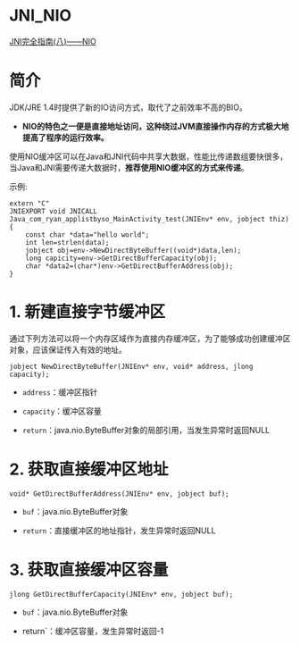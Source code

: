 # JNI_NIO

[JNI完全指南(八)——NIO](https://www.zybuluo.com/cxm-2016/note/566620)

# 简介

JDK/JRE 1.4时提供了新的IO访问方式，取代了之前效率不高的BIO。

- **NIO的特色之一便是直接地址访问，这种绕过JVM直接操作内存的方式极大地提高了程序的运行效率。**


使用NIO缓冲区可以在Java和JNI代码中共享大数据，性能比传递数组要快很多，当Java和JNI需要传递大数据时，**推荐使用NIO缓冲区的方式来传递**。



示例:

	extern "C"
	JNIEXPORT void JNICALL
	Java_com_ryan_applistbyso_MainActivity_test(JNIEnv* env, jobject thiz) {
	    const char *data="hello world";
	    int len=strlen(data);
	    jobject obj=env->NewDirectByteBuffer((void*)data,len);
	    long capicity=env->GetDirectBufferCapacity(obj);
	    char *data2=(char*)env->GetDirectBufferAddress(obj);
	}



# 1. 新建直接字节缓冲区

通过下列方法可以将一个内存区域作为直接内存缓冲区，为了能够成功创建缓冲区对象，应该保证传入有效的地址。

	jobject NewDirectByteBuffer(JNIEnv* env, void* address, jlong capacity);

- `address`：缓冲区指针

- `capacity`：缓冲区容量

- `return`：java.nio.ByteBuffer对象的局部引用，当发生异常时返回NULL


# 2. 获取直接缓冲区地址

	void* GetDirectBufferAddress(JNIEnv* env, jobject buf);

- `buf`：java.nio.ByteBuffer对象

- `return`：直接缓冲区的地址指针，发生异常时返回NULL

# 3. 获取直接缓冲区容量

	jlong GetDirectBufferCapacity(JNIEnv* env, jobject buf);

- `buf`：java.nio.ByteBuffer对象

- return`：缓冲区容量，发生异常时返回-1